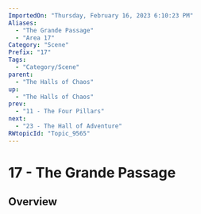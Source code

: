 ```yaml
---
ImportedOn: "Thursday, February 16, 2023 6:10:23 PM"
Aliases:
  - "The Grande Passage"
  - "Area 17"
Category: "Scene"
Prefix: "17"
Tags:
  - "Category/Scene"
parent:
  - "The Halls of Chaos"
up:
  - "The Halls of Chaos"
prev:
  - "11 - The Four Pillars"
next:
  - "23 - The Hall of Adventure"
RWtopicId: "Topic_9565"
---
```

# 17 - The Grande Passage
## Overview
